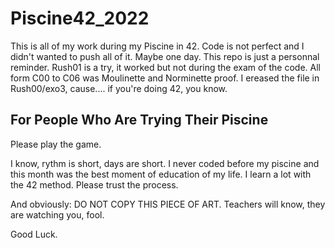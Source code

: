 # Piscine42_2022

This is all of my work during my Piscine in 42. Code is not perfect and I didn't wanted to push all of it. Maybe one day. This repo is just a personnal reminder. Rush01 is a try, it worked but not during the exam of the code.
All form C00 to C06 was Moulinette and Norminette proof.
I ereased the file in Rush00/exo3, cause.... if you're doing 42, you know.

## For People Who Are Trying Their Piscine

Please play the game. 

I know, rythm is short, days are short. I never coded before my piscine and this month was the best moment of education of my life. I learn a lot with the 42 method. Please trust the process.

And obviously: DO NOT COPY THIS PIECE OF ART. Teachers will know, they are watching you, fool.

Good Luck.
